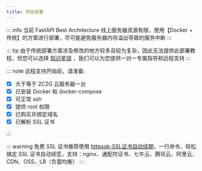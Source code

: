 ```yaml
---
title: 传统部署
---
```


::: info
当前 FastAPI Best Architecture 线上服务器资源有限，使用【Docker + 传统】的方案进行部署，尽可能避免服务器内存溢出导致的服务中断
:::

::: tip
由于传统部署方案涉及修改的地方较多且较为复杂，因此无法提供此部署教程，但您可以选择 [知识星球](../../planet.md)
，我们可以为您提供一对一专属指导和远程支持
:::

::: note
远程支持开始前，请准备:

- [x] 大于等于 2C2G 云服务器一台
- [x] 已安装 Docker 和 docker-compose
- [x] 可正常 ssh
- [x] 提供 root 权限
- [x] 已购买并绑定域名
- [x] 已解析 SSL 证书

:::

::: warning
免费 SSL 证书推荐使用 [httpsok-SSL证书自动续期](https://httpsok.com/p/4Qjd)，一行命令，轻松搞定 SSL
证书自动续签，支持：nginx、通配符证书、七牛云、腾讯云、阿里云、CDN、OSS、LB（负载均衡）
:::
